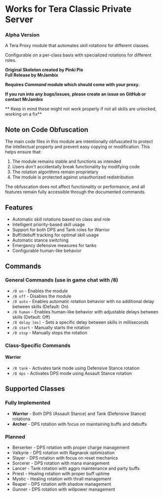 # Works for Tera Classic Private Server

### Alpha Version

A Tera Proxy module that automates skill rotations for different classes.

Configurable on a per-class basis with specialized rotations for different roles.

**Original Skeleton created by Pinki Pie**  
**Full Release by MrJambix**

**Requires *Command* module which should come with your proxy.**

**If you run into any bugs/issues, please create an issue on GitHub or contact MrJambix**

** Keep in mind these might not work properly if not all skills are unlocked, working on a fix**
## Note on Code Obfuscation

The main code files in this module are intentionally obfuscated to protect the intellectual property and prevent easy copying or modification. This helps ensure that:

1. The module remains stable and functions as intended
2. Users don't accidentally break functionality by modifying code
3. The rotation algorithms remain proprietary
4. The module is protected against unauthorized redistribution

The obfuscation does not affect functionality or performance, and all features remain fully accessible through the documented commands.

## Features

- Automatic skill rotations based on class and role
- Intelligent priority-based skill usage
- Support for both DPS and Tank roles for Warrior
- Buff/debuff tracking for optimal skill usage
- Automatic stance switching
- Emergency defensive measures for tanks
- Configurable human-like behavior

## Commands

### General Commands (use in game chat with /8)

- `/8 on` - Enables the module
- `/8 off` - Disables the module
- `/8 auto` - Enables automatic rotation behavior with no additional delay between skills (Default: On)
- `/8 human` - Enables human-like behavior with adjustable delays between skills (Default: Off)
- `/8 delay [ms]` - Sets a specific delay between skills in milliseconds
- `/8 start` - Manually starts the rotation
- `/8 stop` - Manually stops the rotation

### Class-Specific Commands

#### Warrior

- `/8 tank` - Activates tank mode using Defensive Stance rotation
- `/8 dps` - Activates DPS mode using Assault Stance rotation

## Supported Classes

### Fully Implemented
- **Warrior** - Both DPS (Assault Stance) and Tank (Defensive Stance) rotations
- **Archer** - DPS rotation with focus on maintaining buffs and debuffs

### Planned
- Berserker - DPS rotation with proper charge management
- Valkyrie - DPS rotation with Ragnarok optimization
- Slayer - DPS rotation with focus on reset mechanics
- Sorcerer - DPS rotation with mana management
- Lancer - Tank rotation with aggro maintenance and party buffs
- Priest - Healing rotation with proper buff uptime
- Mystic - Healing rotation with thrall management
- Reaper - DPS rotation with shadow management
- Gunner - DPS rotation with willpower management
